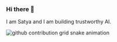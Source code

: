 ### Hi there 👋

<!--
**y12uc231/y12uc231** is a ✨ _special_ ✨ repository because its `README.md` (this file) appears on your GitHub profile.

Here are some ideas to get you started:

- 🔭 I’m currently working on ...
- 🌱 I’m currently learning ...
- 👯 I’m looking to collaborate on ...
- 🤔 I’m looking for help with ...
- 💬 Ask me about ...
- 📫 How to reach me: ...
- 😄 Pronouns: ...
- ⚡ Fun fact: ...
-->

I am Satya and I am building trustworthy AI. 


<picture>
  <source media="(prefers-color-scheme: dark)" srcset="https://raw.githubusercontent.com/y12uc231/y12uc231/output/github-contribution-grid-snake-dark.svg">
  <source media="(prefers-color-scheme: light)" srcset="https://raw.githubusercontent.com/y12uc231/y12uc231/output/github-contribution-grid-snake.svg">
  <img alt="github contribution grid snake animation" src="https://raw.githubusercontent.com/y12uc231/y12uc231/output/github-contribution-grid-snake.svg">
</picture>
